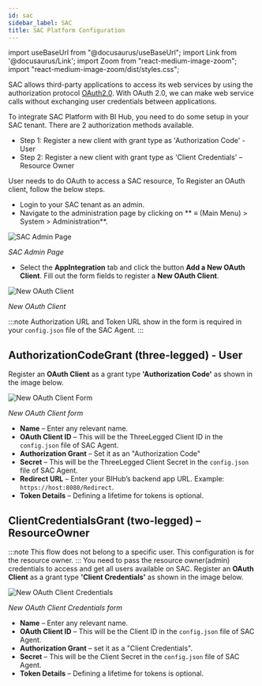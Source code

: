 ```yaml
---
id: sac 
sidebar_label: SAC
title: SAC Platform Configuration 
---
```


import useBaseUrl from "@docusaurus/useBaseUrl";
import Link from '@docusaurus/Link';
import Zoom from "react-medium-image-zoom";
import "react-medium-image-zoom/dist/styles.css";

SAC allows third-party applications to access its web services by using the authorization protocol [OAuth2.0](https://oauth.net/2/). With OAuth 2.0, we can make web service calls without exchanging user credentials between applications.

To integrate SAC Platform with BI Hub, you need to do some setup in your SAC tenant. There are 2 authorization methods available.
* Step 1: Register a new client with grant type as 'Authorization Code' - User
* Step 2: Register a new client with grant type as 'Client Credentials' – Resource Owner

User needs to do OAuth to access a SAC resource, To Register an OAuth client, follow the below steps.
 * Login to your SAC tenant as an admin.
 * Navigate to the administration page by clicking on ** ≡ (Main Menu) > System > Administration**.

 <div style={{textAlign: 'center'}}>
  <Zoom>
    <img alt="SAC Admin Page" src={useBaseUrl('/doc-images/sac/admin-page.png')}/>
  </Zoom>
 </div>

 *SAC Admin Page*

* Select the **AppIntegration** tab and click the button **Add a New OAuth Client**. Fill out the form fields to register a **New OAuth Client**.

 <div style={{textAlign: 'center'}}>
  <Zoom>
    <img alt="New OAuth Client" src={useBaseUrl('/doc-images/sac/new-oauth-client.png')}/>
  </Zoom>
 </div>

 *New OAuth Client*

:::note
Authorization URL and Token URL show in the form is required in your `config.json` file of the SAC Agent.
:::

## AuthorizationCodeGrant (three-legged) - User

Register an **OAuth Client** as a grant type **'Authorization Code'** as shown in the image below.

 <div style={{textAlign: 'center'}}>
  <Zoom>
    <img alt="New OAuth Client Form" src={useBaseUrl('/doc-images/sac/new-oauth-client-form.png')}/>
  </Zoom>
 </div>

 *New OAuth Client form*


 - **Name** – Enter any relevant name.
 - **OAuth Client ID** – This will be the ThreeLegged Client ID in the `config.json` file of SAC Agent.
 - **Authorization Grant** – Set it as an "Authorization Code"
 - **Secret** – This will be the ThreeLegged Client Secret in the `config.json` file of SAC Agent.
 - **Redirect URL** – Enter your BIHub’s backend app URL. Example: `https://host:8080/Redirect`.
 - **Token Details** – Defining a lifetime for tokens is optional.

## ClientCredentialsGrant (two-legged) – ResourceOwner

:::note
This flow does not belong to a specific user. This configuration is for the resource owner.
:::
You need to pass the resource owner(admin) credentials to access and get all users available on SAC.
Register an **OAuth Client** as a grant type **'Client Credentials'** as shown in the image below.

<div style={{textAlign: 'center'}}>
  <Zoom>
<img alt="New OAuth Client Credentials" src={useBaseUrl('/doc-images/sac/new-oauth-client-credentials.png')}/>
  </Zoom>
</div>

*New OAuth Client Credentials form*

- **Name** – Enter any relevant name.
- **OAuth Client ID** – This will be the Client ID in the `config.json` file of SAC Agent.
- **Authorization Grant** – set it as a "Client Credentials".
- **Secret** – This will be the Client Secret in the `config.json` file of SAC Agent.
- **Token Details** – Defining a lifetime for tokens is optional.